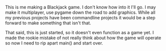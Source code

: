 This is me making a Blackjack game.  I don't know how into it I'll go. I may make it multiplayer,
use pygame down the road to add graphics.  While all my previous projects have been commandline 
projects it would be a step forward to make something that isn't that.

That said, this is just started, so it doesn't even function as a game yet.  I made the rookie mistake of not really think about how the game will operate so now I need to rip apart main() and start over.